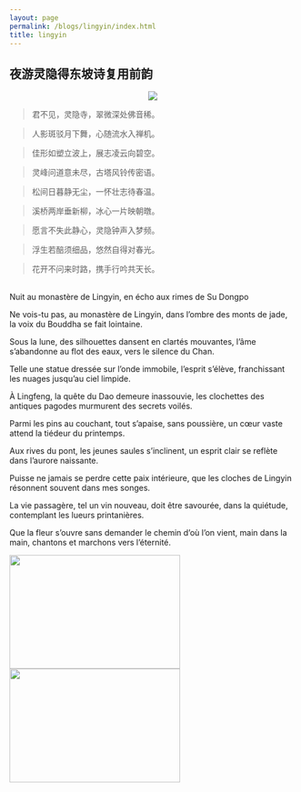 ```yaml
---
layout: page
permalink: /blogs/lingyin/index.html
title: lingyin
---
```


## 夜游灵隐得东坡诗复用前韵


<!-- <center>
<img src = "http://apollohong.github.io/images/lingyin2.jpg">
</center>

<center>
<img src = "http://apollohong.github.io/images/lingyin3.jpg">
</center> -->


<center>
<img src = "http://apollohong.github.io/images/lingyin3.jpg">
</center>


> 君不见，灵隐寺，翠微深处佛音稀。

> 人影斑驳月下舞，心随流水入禅机。

> 佳形如塑立波上，展志凌云向碧空。

> 灵峰问道意未尽，古塔风铃传密语。

> 松间日暮静无尘，一怀壮志待春温。

> 溪桥两岸垂新柳，冰心一片映朝暾。

> 愿言不失此静心，灵隐钟声入梦频。 

> 浮生若醅须细品，悠然自得对春光。 

> 花开不问来时路，携手行吟共天长。

<br>
Nuit au monastère de Lingyin, en écho aux rimes de Su Dongpo

Ne vois-tu pas, au monastère de Lingyin,
dans l’ombre des monts de jade, la voix du Bouddha se fait lointaine.

Sous la lune, des silhouettes dansent en clartés mouvantes,
l’âme s’abandonne au flot des eaux, vers le silence du Chan.

Telle une statue dressée sur l’onde immobile,
l’esprit s’élève, franchissant les nuages jusqu’au ciel limpide.

À Lingfeng, la quête du Dao demeure inassouvie,
les clochettes des antiques pagodes murmurent des secrets voilés.

Parmi les pins au couchant, tout s’apaise, sans poussière,
un cœur vaste attend la tiédeur du printemps.

Aux rives du pont, les jeunes saules s’inclinent,
un esprit clair se reflète dans l’aurore naissante.

Puisse ne jamais se perdre cette paix intérieure,
que les cloches de Lingyin résonnent souvent dans mes songes.

La vie passagère, tel un vin nouveau, doit être savourée,
dans la quiétude, contemplant les lueurs printanières.

Que la fleur s’ouvre sans demander le chemin d’où l’on vient,
main dans la main, chantons et marchons vers l’éternité.
<br>


<div class="second">
  <img src="http://apollohong.github.io/images/lingyin1.jpg" width="300" height="200">
  <img src="http://apollohong.github.io/images/lingyin2.jpg" width="300" height="200">
</div>


<!-- **Many bodybuilders, who pursue both physical and artistic excellence, follow the tragic path of Icarus and ruin themselves by flying too close to the sun. In the real world, there are also people who are trapped in the nostalgia of their childhood, people who lose their vitality in their prime, and people who dwell in remorse for their whole life.** -->

